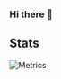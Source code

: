 ### Hi there 👋

## Stats

![Metrics](https://metrics.lecoq.io/dantsu?template=classic&followup=1&config.animated=true)
